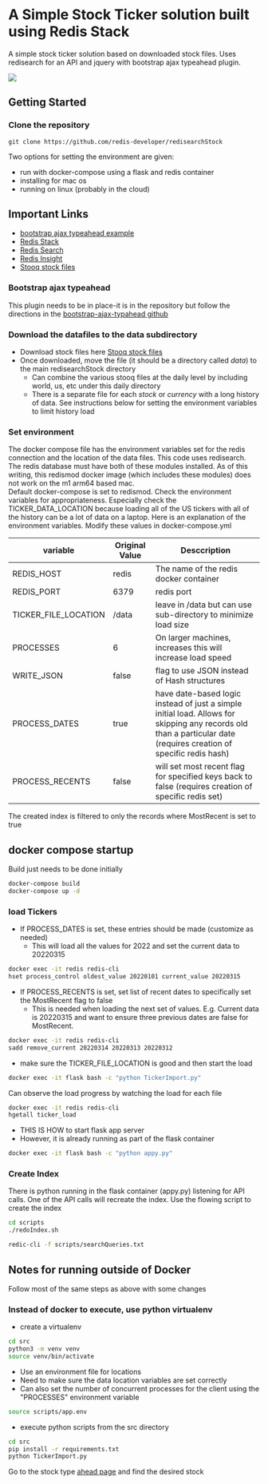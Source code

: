 # A Simple Stock Ticker solution built using Redis Stack

A simple stock ticker solution based on downloaded stock files.  Uses redisearch for an API and jquery with bootstrap ajax typeahead plugin.

![](src/static/typeaheadStocks.png)

## Getting Started


### Clone the repository

```
git clone https://github.com/redis-developer/redisearchStock
```


Two options for setting the environment are given:  
  * run with docker-compose using a flask and redis container
  * installing for mac os
  * running on linux (probably in the cloud)

## Important Links

* [bootstrap ajax typeahead example](https://github.com/biggora/bootstrap-ajax-typeahead)
* [Redis Stack](https://redis.com/blog/introducing-redis-stack/)
* [Redis Search](https://redis.io/docs/stack/search/)
* [Redis Insight](https://redis.io/docs/stack/insight/)
* [Stooq stock files](https://stooq.com/db/h/)


### Bootstrap ajax typeahead

This plugin needs to be in place-it is in the repository but follow the directions in the [bootstrap-ajax-typahead github](https://github.com/biggora/bootstrap-ajax-typeahead)

### Download the datafiles to the data subdirectory

* Download stock files here
 [Stooq stock files](https://stooq.com/db/h/)
* Once downloaded, move the file (it should be a directory called *data*) to the main redisearchStock directory
  * Can combine the various stooq files at the daily level by including world, us, etc under this daily directory
  * There is a separate file for each *stock* or *currency* with a long history of data.  See instructions below for setting the environment variables to limit history load
  

### Set environment

The docker compose file has the environment variables set for the redis connection and the location of the data files.
This code uses redisearch.  The redis database must have both of these modules installed.
As of this writing, this redismod docker image (which includes these modules) does not work on the m1 arm64 based mac.  
Default docker-compose is set to redismod.  Check the environment variables for appropriateness. Especially check the TICKER_DATA_LOCATION because loading all of 
the US tickers with all of the history can be a lot of data on a laptop.  Here is an explanation of the environment variables.
Modify these values in docker-compose.yml

| variable             | Original Value | Desccription                                                                                                                                                            |
|----------------------|----------------|-------------------------------------------------------------------------------------------------------------------------------------------------------------------------|
| REDIS_HOST           | redis          | The name of the redis docker container                                                                                                                                  |
| REDIS_PORT           | 6379           | redis port                                                                                                                                                              |
| TICKER_FILE_LOCATION | /data          | leave in /data but can use sub-directory to minimize load size                                                                                                          | 
| PROCESSES            | 6              | On larger machines, increases this will increase load speed                                                                                                             |
| WRITE_JSON           | false          | flag to use JSON instead of Hash structures                                                                                                                    |
| PROCESS_DATES        | true           | have date-based logic instead of just a simple initial load.  Allows for <br/> skipping any records old than a particular date (requires creation of specific redis hash) |   
| PROCESS_RECENTS      | false          | will set most recent flag for specified keys back to false    (requires creation of specific redis set)                                                             |

The created index is filtered to only the records where MostRecent is set to true

## docker compose startup
Build just needs to be done initially
```bash
docker-compose build
docker-compose up -d 
```


### load Tickers
* If PROCESS_DATES is set, these entries should be made (customize as needed)
  * This will load all the values for 2022 and set the current data to 20220315
```bash
docker exec -it redis redis-cli 
hset process_control oldest_value 20220101 current_value 20220315 
```
* If PROCESS_RECENTS is set, set list of recent dates to specifically set the MostRecent flag to false
  * This is needed when loading the next set of values.  E.g.  Current data is 20220315 and want to ensure three previous dates are false for MostRecent.  
```bash
docker exec -it redis redis-cli
sadd remove_current 20220314 20220313 20220312 
```
* make sure the TICKER_FILE_LOCATION is good and then start the load
```bash
docker exec -it flask bash -c "python TickerImport.py"
```

Can observe the load progress by watching the load for each file
```bash
docker exec -it redis redis-cli 
hgetall ticker_load
```
  * THIS IS HOW to start flask app server
  * However, it is already running as part of the flask container
 ```bash
docker exec -it flask bash -c "python appy.py"
 ```
### Create Index
There is python running in the flask container (appy.py) listening for API calls.  One of the API calls will recreate the index.  Use the flowing script to create the index
```bash
cd scripts
./redoIndex.sh
```

```bash
redic-cli -f scripts/searchQueries.txt
```

##  Notes for running outside of Docker
Follow most of the same steps as above with some changes

### Instead of docker to execute, use python virtualenv
  * create a virtualenv
```bash
cd src
python3 -m venv venv
source venv/bin/activate
```
   * Use an environment file for locations
   * Need to make sure the data location variables are set correctly
   * Can also set the number of concurrent processes for the client using the "PROCESSES" environment variable

```bash
source scripts/app.env
```
  * execute python scripts from the src directory
```bash
cd src
pip install -r requirements.txt
python TickerImport.py
```
Go to the stock type [ahead page](http://localhost:5000) and find the desired stock
